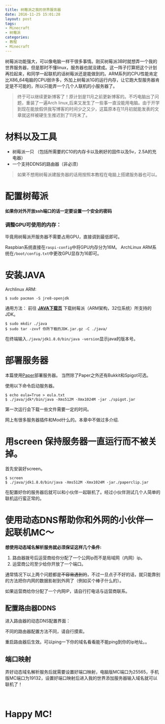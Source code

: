 ```yaml
---
title: 树莓派之我的世界服务器
date: 2016-11-25 15:01:28
layout: post
tags:
- Minecraft
- 树莓派
categories:
- 教程
- Minecraft
---
```

树莓派功能强大，可以像电脑一样干很多事情。刚买树莓派3B时就想弄一个我的世界服务器，但是那时不懂linux，服务器也就没建成。这一阵子打算把这个计划再捡起来，和同学一起联机的话树莓派还是能做到的。ARM系列的CPU性能肯定比X86_64电脑的CPU弱许多，外加上树莓派1G的运行内存，让它跑大型服务器肯定是不可能的，所以只能弄一个几个人联机的小服务器了。

<!--more-->

> 终于可以继续更新博客了！原计划是11月之前更新博客的。不巧电脑出了问题，重装了一遍Arch linux,后来又发生了一些事一直没能用电脑。由于开学到现在能放假供我写博客的时间少之又少，这篇原本在11月初就能发表的文章就这样被硬生生推迟到了11月末了。

# 材料以及工具

* 树莓派一只 （包括所需要的C10的内存卡以及刷好的固件以及5v，2.5A的充电器）
* 一个支持DDNS的路由器（非必须）

> 如果不想用树莓派建服务器的话用按照本教程在电脑上搭建服务器也可以。

# 配置树莓派

**如果你对外开放ssh端口的话一定要设置一个安全的密码**

### 调整GPU可使用的内存：

毕竟用树莓派开服务器不需要占用GPU，直接调到最低即可。

Raspbian系统直接在`raspi-config`中将GPU内存分为16M。
ArchLinux ARM系统在`/boot/config.txt`中更改GPU显存为16即可。

# 安装JAVA

Archlinux ARM:
```
$ sudo pacman -S jre8-openjdk
```

通用方法：
前往 **[JAVA下载页](http://www.oracle.com/technetwork/cn/java/javase/downloads/jdk8-downloads-2133151-zhs.html)** 下载树莓派（ARM架构，32位系统）所支持的JDK。

```
$ sudo mkdir ./java
$ sudo tar -zxvf 你所下载的JDK.jar.gz -C ./java/
```
在终端输入`./java/jdk1.8.0/bin/java -version`显示java的版本号。

# 部署服务器

本篇使用[Paper](https://github.com/PaperMC/Paper)部署服务器。
当然除了Paper之外还有Bukkit和Spigot可选。

使用以下命令启动服务器。

```
$ echo eula=True > eula.txt
$ ./java/jdk*/bin/java -Xms512M -Xmx1024M -jar ./spigot.jar
```
第一次运行会下载一些文件需要一定的时间。

网上有很多服务器插件和Mod什么的。本章中不做过多介绍.

# 用screen 保持服务器一直运行而不被关掉。

首先安装好screen。
```
$ screen
$ ./java/jdk1.8.0/bin/java -Xms512M -Xmx1024M -jar./paperclip.jar
```
在配置好你的服务器后就可以和小伙伴一起联机了。经过小伙伴测试几个人简单的联机运行蛮正常的。

# 使用动态DNS帮助你和外网的小伙伴一起联机MC～

**想使用动态域名解析服务就必须保证这样几个条件:**

1. 路由器拨号后运营商给你分配了一个公网ip而不是局域网（内网）ip。
2. 运营商公司至少给你开放了一个端口。

通常情况下以上两个问题都是~~不容易遇到的~~，不过一旦点子不好的话，就只能靠别的方法把你内网的数据影射到外网了（例如买个棒子什么的）。

如果运营商给你分配了一个内网IP，请自行打电话与运营商联系。

## 配置路由器DDNS

进入路由器的动态DNS配置界面：

不同的路由器配置方法不同，请自行摸索。

重启路由器后生效。可以ping一下你的域名看看能不能ping到你的ip地址。。

## 端口映射
弄好动态域名解析服务后就需要设置好端口映射，电脑版MC端口为25565，手机版MC端口为19132，设置好端口映射后进入我的世界添加服务器输入域名就可以联机了！

<br/>

# Happy MC!
<br/>
